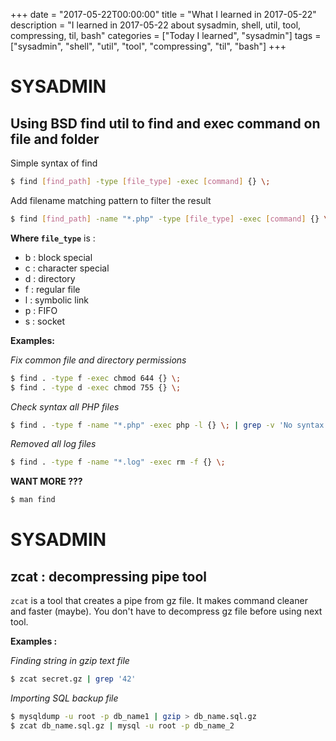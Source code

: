 +++
date = "2017-05-22T00:00:00"
title = "What I learned in 2017-05-22"
description = "I learned in 2017-05-22 about sysadmin, shell, util, tool, compressing, til, bash"
categories = ["Today I learned", "sysadmin"]
tags = ["sysadmin", "shell", "util", "tool", "compressing", "til", "bash"]
+++


# SYSADMIN

## Using BSD find util to find and exec command on file and folder

Simple syntax of find

```bash
$ find [find_path] -type [file_type] -exec [command] {} \;
```

Add filename matching pattern to filter the result

```bash
$ find [find_path] -name "*.php" -type [file_type] -exec [command] {} \;
```

**Where `file_type`** is :

- b : block special
- c : character special
- d : directory
- f : regular file
- l : symbolic link
- p : FIFO
- s : socket

**Examples:**

*Fix common file and directory permissions*

```bash
$ find . -type f -exec chmod 644 {} \;
$ find . -type d -exec chmod 755 {} \;
```

*Check syntax all PHP files*

```bash
$ find . -type f -name "*.php" -exec php -l {} \; | grep -v 'No syntax errors detected'
```

*Removed all log files*

```bash
$ find . -type f -name "*.log" -exec rm -f {} \;
```

**WANT MORE ???**

```bash
$ man find
```

# SYSADMIN

## zcat : decompressing pipe tool

`zcat` is a tool that creates a pipe from gz file. It makes command cleaner and faster (maybe). You don't have to decompress gz file before using next tool.

**Examples :**

*Finding string in gzip text file*

```bash
$ zcat secret.gz | grep '42'
```

*Importing SQL backup file*

```bash
$ mysqldump -u root -p db_name1 | gzip > db_name.sql.gz
$ zcat db_name.sql.gz | mysql -u root -p db_name_2
```
